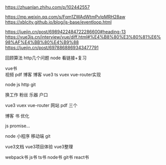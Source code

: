 

https://zhuanlan.zhihu.com/p/102442557

https://mp.weixin.qq.com/s/Fqm1ZWAdWtmPvlpMRH28aw
https://xblcity.github.io/blog/js-base/eventloop.html

https://juejin.cn/post/6989422484722286600#heading-13
https://vue3js.cn/interview/vue/diff.html#%E4%B8%80%E3%80%81%E6%98%AF%E4%BB%80%E4%B9%88
https://juejin.cn/post/6978868869343477791



回顾算法
http几个问题
node
看链接+复习






vue书  
视频 pdf 
博客
博客 vue3 ts vuex vue-router实现

node
js
http
git


换工作 粉丝
乐器 户口 



vue3
vuex
vue-router
网站
pdf 三个




博客
书
优化


js
promise...


node
小程序
移动端
git


vue3文档
vue3项目体验
vue3整理

webpack书
js书
ts书
node书
git书
react书
